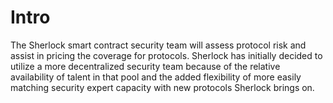 # Intro

The Sherlock smart contract security team will assess protocol risk and assist in pricing the coverage for protocols. Sherlock has initially decided to utilize a more decentralized security team because of the relative availability of talent in that pool and the added flexibility of more easily matching security expert capacity with new protocols Sherlock brings on. 
